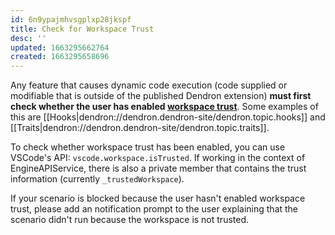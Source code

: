 ```yaml
---
id: 6n9ypajmhvsgplxp28jkspf
title: Check for Workspace Trust
desc: ''
updated: 1663295662764
created: 1663295658696
---
```


Any feature that causes dynamic code execution (code supplied or modifiable that is outside of the published Dendron extension) **must first check whether the user has enabled [workspace trust](https://code.visualstudio.com/docs/editor/workspace-trust)**. Some examples of this are [[Hooks|dendron://dendron.dendron-site/dendron.topic.hooks]] and [[Traits|dendron://dendron.dendron-site/dendron.topic.traits]].

To check whether workspace trust has been enabled, you can use VSCode's API: `vscode.workspace.isTrusted`. If working in the context of EngineAPIService, there is also a private member that contains the trust information (currently `_trustedWorkspace`).

If your scenario is blocked because the user hasn't enabled workspace trust, please add an notification prompt to the user explaining that the scenario didn't run because the workspace is not trusted.